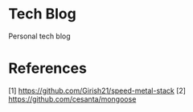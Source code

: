 # Tech Blog
Personal tech blog

# References
[1] https://github.com/Girish21/speed-metal-stack
[2] https://github.com/cesanta/mongoose
